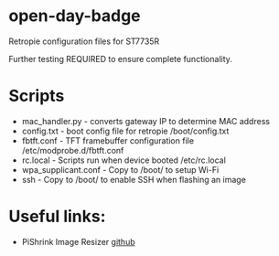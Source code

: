 # open-day-badge

Retropie configuration files for ST7735R

Further testing REQUIRED to ensure complete functionality. 

# Scripts
- mac_handler.py - converts gateway IP to determine MAC address
- config.txt - boot config file for retropie /boot/config.txt
- fbtft.conf - TFT framebuffer configuration file /etc/modprobe.d/fbtft.conf  
- rc.local - Scripts run when device booted /etc/rc.local
- wpa_supplicant.conf - Copy to /boot/ to setup Wi-Fi
- ssh - Copy to /boot/ to enable SSH when flashing an image

# Useful links:
- PiShrink Image Resizer [github](https://github.com/Drewsif/PiShrink)
